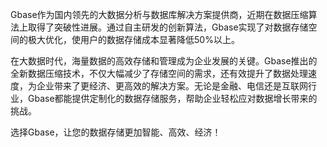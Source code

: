 Gbase作为国内领先的大数据分析与数据库解决方案提供商，近期在数据压缩算法上取得了突破性进展。通过自主研发的创新算法，Gbase实现了对数据存储空间的极大优化，使用户的数据存储成本显著降低50%以上。

在大数据时代，海量数据的高效存储和管理成为企业发展的关键。Gbase推出的全新数据压缩技术，不仅大幅减少了存储空间的需求，还有效提升了数据处理速度，为企业带来了更经济、更高效的解决方案。无论是金融、电信还是互联网行业，Gbase都能提供定制化的数据存储服务，帮助企业轻松应对数据增长带来的挑战。

选择Gbase，让您的数据存储更加智能、高效、经济！